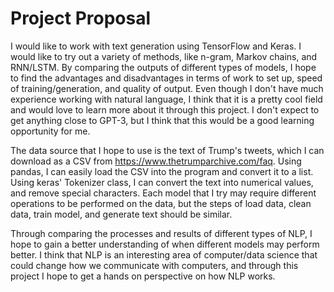 # Project Proposal

I would like to work with text generation using TensorFlow and Keras. I would like to try out a variety of methods, like n-gram, Markov chains, and RNN/LSTM. By comparing the outputs of different types of models, I hope to find the advantages and disadvantages in terms of work to set up, speed of training/generation, and quality of output. Even though I don't have much experience working with natural language, I think that it is a pretty cool field and would love to learn more about it through this project. I don't expect to get anything close to GPT-3, but I think that this would be a good learning opportunity for me.

The data source that I hope to use is the text of Trump's tweets, which I can download as a CSV from https://www.thetrumparchive.com/faq. Using pandas, I can easily load the CSV into the program and convert it to a list. Using keras' Tokenizer class, I can convert the text into numerical values, and remove special characters. Each model that I try may require different operations to be performed on the data, but the steps of load data, clean data, train model, and generate text should be similar. 

Through comparing the processes and results of different types of NLP, I hope to gain a better understanding of when different models may perform better. I think that NLP is an interesting area of computer/data science that could change how we communicate with computers, and through this project I hope to get a hands on perspective on how NLP works.
